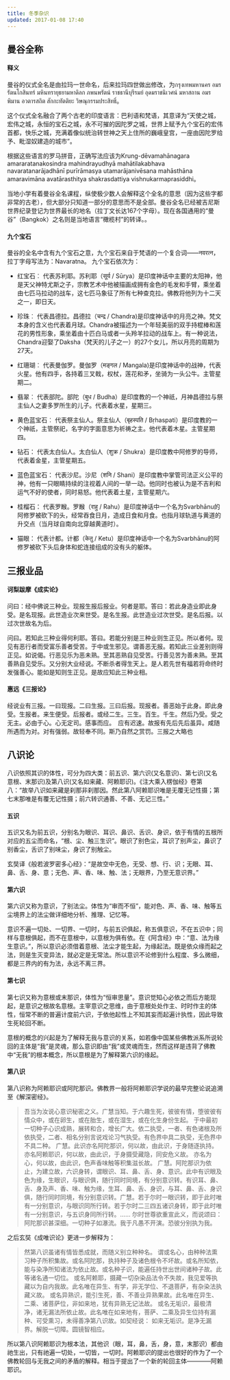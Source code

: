 ```yaml
---
title: 冬季杂识
updated: 2017-01-08 17:40
---
```


## 曼谷全称

#### 释义

曼谷的仪式全名是由拉玛一世命名，后来拉玛四世做出修改，为กรุงเทพมหานคร อมรรัตนโกสินทร์ มหินทรายุธยามหาดิลก ภพนพรัตน์ ราชธานีบุรีรมย์ อุดมราชนิเวศน์ มหาสถาน อมรพิมาน อวตารสถิต สักกะทัตติยะ วิษณุกรรมประสิทธิ์。

这个仪式全名融合了两个古老的印度语言：巴利语和梵语，其意译为“天使之城，宏伟之城，永恒的宝石之城，永不可摧的因陀罗之城，世界上赋予九个宝石的宏伟首都，快乐之城，充满着像似统治转世神之天上住所的巍峨皇宫，一座由因陀罗给予、毗湿奴建造的城市”。

根据这些语言的罗马拼音，正确写法应该为Krung-dēvamahānagara amararatanakosindra mahindrayudhyā mahātilakabhava navaratanarājadhānī purīrāmasya utamarājanivēsana mahāsthāna amaravimāna avatārasthitya shakrasdattiya vishnukarmaprasiddhi。

当地小学有着曼谷全名课程，纵使极少数人会解释这个全名的意思（因为这些字都非常的古老），但大部分只知道一部分的意思而不是全部。曼谷全名已经被吉尼斯世界纪录登记为世界最长的地名（拉丁文长达167个字母）。现在各国通用的“曼谷”（Bangkok）之名则是当地语言“橄榄村”的转译。。

#### 九个宝石

曼谷的全名中含有九个宝石之意，九个宝石来自于梵语的一个复合词——नवरत्न，拉丁字母写法为：Navaratna。
九个宝石依次为：

+ 红宝石︰
代表苏利耶。苏利耶（सूर्य / Sūrya）是印度神话中主要的太阳神，他是天父神特尤斯之子，宗教艺术中他被描画成拥有金色的毛发和手臂，乘坐着由七匹马拉动的战车，这七匹马象征了所有七种查克拉。佛教将他列为十二天之一，即日天。

+ 珍珠︰
代表昌德拉。昌德拉（चन्द्र / Chandra)是印度神话中的月亮之神。梵文本身的含义也代表着月球。Chandra被描述为一个年轻美丽的双手持棍棒和莲花的男性形象，乘坐着由十匹白马或者一头羚羊拉动的战车上。有一种说法，Chandra迎娶了Daksha（梵天的儿子之一）的27个女儿，所以月亮的周期为27天。

+ 红珊瑚︰
代表曼伽罗。曼伽罗（मङ्गल / Mangala)是印度神话中的战神，代表火星。他有四手，各持着三叉戟，权杖，莲花和矛，坐骑为一头公牛。主管星期二。

+ 翡翠︰
代表部陀。部陀（बुध / Budha）是印度教的一个神祇，月神昌德拉与祭主仙人之妻多罗所生的儿子。代表着水星，星期三。

+ 黄色蓝宝石︰
代表祭主仙人。祭主仙人（बृहस्पति / Bṛhaspati）是印度教的一个神祇，主管祭祀，名字的字面意思为祈祷之主。他代表着木星。主管星期四。

+ 钻石：
代表太白仙人。太白仙人（शुक्र / Shukra）是印度教中阿修罗的导师，代表着金星，主管星期五。

+ 蓝色蓝宝石：
代表沙尼。沙尼（शनि / Shani）是印度教中掌管司法正义公平的神，他有一只眼睛持续的注视着人间的一举一动。他同时也被认为是不吉利和运气不好的使者，同时易怒。他代表着土星，主管星期六。

+ 桂榴石：
代表罗睺。罗睺（राहु / Rahu）是印度神话中一个名为Svarbhānu的阿修罗被砍下的头，经常吞食日月，造成日食和月食。也指月球轨道与黄道的升交点（当月球自南向北穿越黄道时）。

+ 猫眼：
代表计都。计都（केतु / Ketu）是印度神话中一个名为Svarbhānu的阿修罗被砍下头后身体和蛇连接组成的没有头的躯体。

## 三报业品

#### 诃梨跋摩《成实论》

问曰：经中佛说三种业。现报生报后报业。何者是耶。答曰：若此身造业即此身受。是名现报。此世造业次来世受。是名生报。此世造业过次世受。是名后报。以过次世故名为后。

问曰。若知此三种业得何利耶。答曰。若能分别是三种业则生正见。所以者何。现见有恶行者而受富乐善者受苦。于中或生邪见。谓善恶无报。若知此三业差别则得正见。如说偈。行恶见乐为恶未熟。至其恶熟自见受苦。行善见苦为善未熟。至其善熟自见受乐。又分别大业经说。不断杀者得生天上。是人若先世有福若将命终时发强善心。能如是知则生正见。是故应知此三种业相。

#### 惠远《三报论》

经说业有三报。一曰现报。二曰生报。三曰后报。现报者。善恶始于此身。即此身受。生报者。来生便受。后报者。或经二生。三生。百生。千生。然后乃受。受之无主。必由于心。心无定司。感事而应。　应有迟速。故报有先后先后虽异。咸随所遇而为对。对有强弱。故轻奉不同。斯乃自然之赏罚。三报之大略也

## 八识论

八识依照其识的体性，可分为四大类：前五识、第六识(又名意识)、第七识(又名意根、末那识)及第八识(又名如来藏、阿赖耶识)。《注大乘入楞伽经》卷第八：“故举八识如来藏是刹那非刹那因。然此第八阿赖耶识唯是无覆无记性摄；第七末那唯是有覆无记性摄；前六转识通善、不善、无记三性。”

#### 五识

五识又名为前五识，分别名为眼识、耳识、鼻识、舌识、身识，依于有情的五根所对应的五尘而命名，“根、尘、触三生识”。眼识了别色尘，耳识了别声尘，鼻识了别香尘，舌识了别味尘，身识了别触尘。

玄奘译《般若波罗密多心经》：“是故空中无色，无受、想、行、识；无眼、耳、鼻、舌、身、意；无色、声、香、味、触、法；无眼界，乃至无意识界。”

#### 第六识

第六识又称为意识，了别法尘。体性为“审而不恒”，能对色、声、香、味、触等五尘境界上的法尘做详细地分析、推理、记忆等。

意识不遍一切处、一切界、一切时，与前五识俱起，称五俱意识，不在五识中；同样与意根俱起，而不在意根中，以意根为俱有依。在《阿含经》中：“意、法为缘生意识。”，所以意识必须借着意根、法尘才能生起，为缘起法。既是依众缘而起之法，则是生灭变异法，就必定是无常法。所以意识不论修到什么程度、多么微细，都是三界内的有为法，永远不离三界。

#### 第七识

第七识又称为意根或末那识，体性为“恒审思量”。意识觉知心必依之而后方能现起，是意识之根故名意根。主宰意识之思维，由于意根处处作主、时时作主的体性，恒常不断的普遍计度前六识，于依他起性上不知其妄而起遍计执性，因此导致生死轮回不断。

意根的概念的兴起是为了解释无我与意识的关系，如若像中国某些佛教派系所说轮回的主体是“我”是灵魂，那么意识即由“我”或灵魂而生，然而这样是违背了佛教中“无我”的根本概念，所以意根是为了解释第六识的缘起。

#### 第八识

第八识称为阿赖耶识或阿陀那识。佛教界一般将阿赖耶识学说的最早完整论说追溯至《解深密经》。

> 吾当为汝说心意识秘密之义。广慧当知。于六趣生死，彼彼有情，堕彼彼有情众中，或在卵生，或在胎生，或在湿生，或在化生身份生起。
于中最初一切种子心识成熟，展转和合，增长广大。依二执受，一者、有色诸根及所依执受，二者、相名分别言说戏论习气执受。有色界中具二执受，无色界中不具二种。
广慧。此识亦名阿陀那识，何以故，由此识，于身随逐执持。
亦名阿赖耶识，何以故，由此识，于身摄受藏隐，同安危义故。
亦名为心，何以故，由此识，色声香味触等积集滋长故。
广慧。阿陀那识为依止，为建立故，六识身转，谓眼识、耳、鼻、舌、身、意识。此中有识眼及色为缘，生眼识，与眼识俱，随行同时同境，有分别意识转。有识耳、鼻、舌、身及声、香、味、触为缘，生耳、鼻、舌、身识，与耳、鼻、舌、身识俱，随行同时同境，有分别意识转。广慧。若于尔时一眼识转，即于此时唯有一分别意识，与眼识同所行转。若于尔时二三四五诸识身转，即于此时唯有一分别意识，与五识身同所行转。……
尔时世尊欲重宣此义，而说颂曰：阿陀那识甚深细。一切种子如瀑流。我于凡愚不开演。恐彼分别执为我。

之后玄奘《成唯识论》更进一步解释为：

>	然第八识虽诸有情皆悉成就，而随义别立种种名。
谓或名心，由种种法熏习种子所积集故。或名阿陀那，执持种子及诸色根令不坏故。或名所知依，能与染净所知诸法为依止故。或名种子识，能遍任持世出世间诸种子故。此等诸名通一切位。
或名阿赖耶，摄藏一切杂染品法令不失故，我见爱等执藏以为自内我故。此名唯在异生、有学，非无学位、不退菩萨，有杂染法执藏义故。
或名异熟识，能引生死，善、不善业异熟果故。此名唯在异生、二乘、诸菩萨位，非如来地，犹有异熟无记法故。
或名无垢识，最极清净，诸无漏法所依止故。此名唯在如来地有，菩萨、二乘及异生位持有漏种、可受熏习，未得善净第八识故。如契经说：
如来无垢识。是净无漏界。解脱一切障。圆镜智相应。

所以第八识阿赖耶识为根本法，其他识（眼，耳，鼻，舌，身，意，末那识）都由祂生出，只有祂遍一切处，一切皆，一切时。阿赖耶识的提出也很好的作为了一个佛教轮回与无我之间的矛盾的解释。相当于提出了一个新的轮回主体————阿赖耶识。
